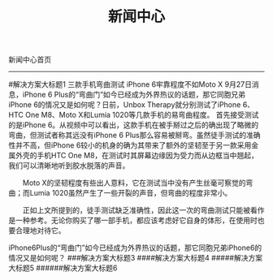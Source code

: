 ﻿---
layout: news
title: "新闻中心"
categories: [newscenter]
---
新闻中心首页
<hr/>
#解决方案大标题1 三款手机弯曲测试 iPhone 6牢靠程度不如Moto X
   9月27日消息，iPhone 6 Plus的“弯曲门”如今已经成为外界热议的话题，那它同胞兄弟iPhone 6的情况又是如何呢？日前，Unbox Therapy就分别测试了iPhone 6、HTC One M8、Moto X和Lumia 1020等几款手机的易弯曲程度。
首先接受测试的是iPhone 6。从视频中可以看出，这款手机在被手掰过之后的确出现了略微的弯曲，但测试者称其远没有iPhone 6 Plus那么容易被掰弯。虽然徒手测试的准确性并不高，但iPhone 6较小的机身的确为其带来了额外的坚韧至于另一款采用金属外壳的手机HTC One M8，在测试时其屏幕边缘因为受力而从边框当中翘起，我们可以清晰地听到胶水脱落的声音。

　　Moto X的坚韧程度有些出人意料，它在测试当中没有产生丝毫可察觉的弯曲；而Lumia 1020虽然产生了一些开裂的声音，但弯曲的程度非常小。

　　正如上文所提到的，徒手测试缺乏准确性，因此这一次的弯曲测试只能被看作是一种参考。无论你购买了哪一部手机，都应该考虑好它自身的体形，在使用时也要合理地对待它。

iPhone6Plus的“弯曲门”如今已经成为外界热议的话题，那它同胞兄弟iPhone6的情况又是如何呢？
###解决方案大标题3
####解决方案大标题4
#####解决方案大标题5
######解决方案大标题6